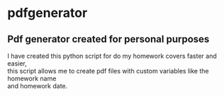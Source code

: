 # pdfgenerator
## Pdf generator created for personal purposes

I have created this python script for do my homework covers faster and easier,  
this script allows me to create pdf files with custom variables like the homework name  
and homework date.
